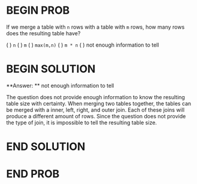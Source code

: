 # BEGIN PROB

If we merge a table with `n` rows with a table with `m` rows, how many rows does the resulting table have?

( ) `n`
( ) `m`
( ) `max(m,n)`
( ) `m * n`
( ) not enough information to tell

# BEGIN SOLUTION

**Answer: ** not enough information to tell

The question does not provide enough information to know the resulting table size with certainty. When
merging two tables together, the tables can be merged with a inner, left, right, and outer join. Each of these
joins will produce a different amount of rows. Since the question does not provide the type of join, it is impossible to tell
the resulting table size. 

# END SOLUTION

# END PROB